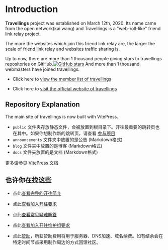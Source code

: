# Introduction

**Travellings** project was established on March 12th, 2020. Its name came from the open network(kai wang) and Travellings is a "web-roll-like" friend link relay project.

The more the websites which join this friend link relay are, the larger the scale of friend link relay and websites traffic sharing is.

Up to now, there are more than 1 thousand people giving stars to travellings repositories on GitHub.[![GitHub stars](https://img.shields.io/github/stars/travellings-link/travellings?style=social)](https://github.com/travellings-link/travellings/stargazers) And more than 1 thousand webmasters have joined travellings.

- Click here to [view the member list of travellings](https://list.travellings.cn)

- Click here to [visit the official website of travellings](https://www.travellings.cn)

## Repository Explanation

The main site of travellings is now built with VitePress.

- `public` 文件夹存放静态文件，会被放置到根目录下。开往最重要的跳转页也在其中。如果你想制作新的跳转页，请查看 [参与项目](./docs/join.md#%E5%8F%82%E4%B8%8E%E9%A1%B9%E7%9B%AE)
- `announcements` 文件夹中放置的是公告 (Markdown格式)
- `blog` 文件夹中放置的是博客 (Markdown格式)
- `docs` 文件夹放置的是文档 (Markdown格式)

更多请参见 [VitePress 文档](https://vitepress.dev/)

## 也许你在找这些

- 点此[查看完整的开往简介](./docs/intro.md)

- 点此[查看加入开往要求](./docs/join.md)

- 点此[查看常见疑难解答](./docs/qa.md)

- 点此[查看加入开往维护组要求](./docs/toyou.md)

- 点此[赞助](https://afdian.net/a/travellings)，所获赞助费用将用于服务器、DNS加速、域名续费。如有结余会在特定时间节点采用制作周边的方式回馈社区。
